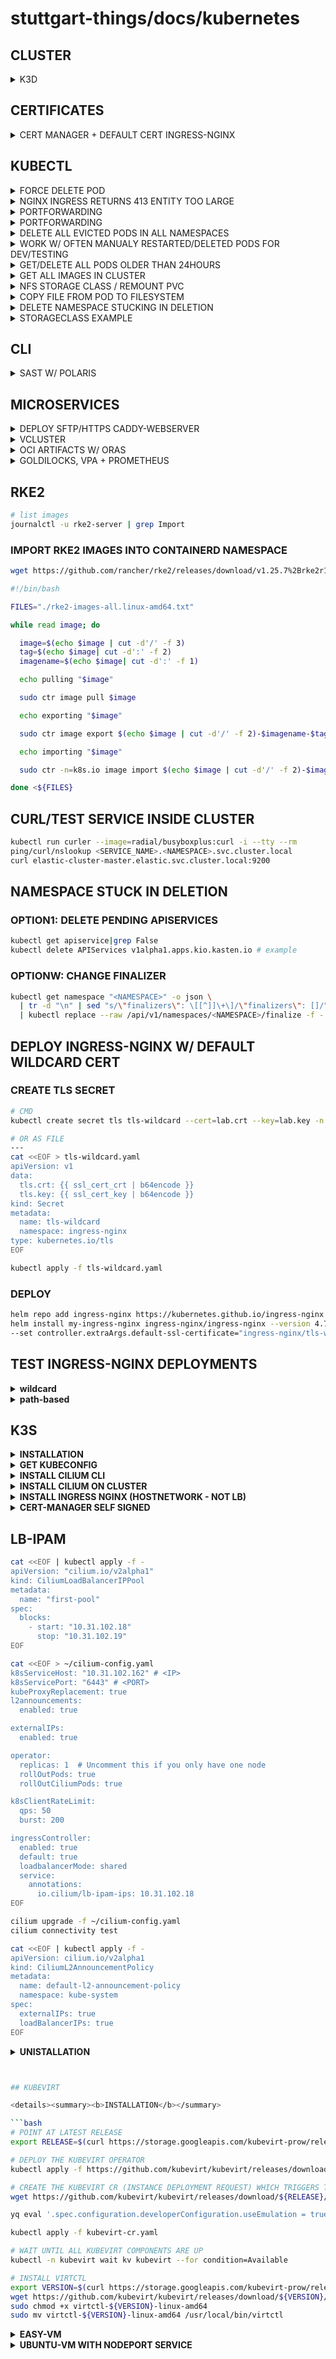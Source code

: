 # stuttgart-things/docs/kubernetes

## CLUSTER

<details><summary>K3D</summary>

#### INSTALL K3D

```bash
K3D_VERSION=v5.8.3
wget https://github.com/k3d-io/k3d/releases/download/${K3D_VERSION}/k3d-linux-amd64
sudo mv /usr/bin/k3d-linux-amd64 /usr/bin/k3d
sudo chmod +x /usr/bin/k3d
```

### CREATE (EXAMPLE) CLUSTER

```bash
CLUSTER_NAME=dev
cat <<EOF > k3d-${CLUSTER_NAME}.yaml
apiVersion: k3d.io/v1alpha5
kind: Simple
metadata:
  name: ${CLUSTER_NAME}
servers: 1
agents: 2
ports:
  - port: 80:80   # Expose HTTP
    nodeFilters:
      - loadbalancer
  - port: 443:443 # Expose HTTPS
    nodeFilters:
      - loadbalancer
options:
  k3d:
    wait: true
  k3s:
    extraArgs:
      - arg: "--disable=traefik"   # Disable default Traefik Ingress
        nodeFilters:
          - server:0
volumes:
  - volume: /etc/rancher/k3s
    nodeFilters:
      - server:0
EOF
k3d cluster create --config k3d-${CLUSTER_NAME}.yaml
kubectl cluster-info
k3d kubeconfig merge k3d-${CLUSTER_NAME} --kubeconfig-switch-context
kubectl config use-context k3d-${CLUSTER_NAME} && kubectl get nodes
```

#### CONFIGURE METALLB

```bash
CLUSTER_NAME=dev
docker network inspect k3d-${CLUSTER_NAME} | grep Subnet
# e.g. 172.19.0.0/16 = 172.19.255.200-172.19.255.250
IP_RANGE=172.19.255.200-172.19.255.250

kubectl apply -f kubectl apply -f https://raw.githubusercontent.com/metallb/metallb/main/config/manifests/metallb-native.yaml

kubectl apply -f - <<EOF
---
apiVersion: metallb.io/v1beta1
kind: IPAddressPool
metadata:
  name: my-ip-pool
  namespace: metallb-system
spec:
  addresses:
    - ${IP_RANGE}
---
apiVersion: metallb.io/v1beta1
kind: L2Advertisement
metadata:
  name: my-l2-advertisement
  namespace: metallb-system
EOF
```

#### TEST/CONFIGURE LOADBALANCING

```bash
kubectl create deployment nginx --image=nginx
kubectl expose deployment nginx --port=80 --type=LoadBalancer
kubectl get svc nginx

# LOCAL
curl ${EXTERNAL_IP_OF_DOCKER_NETWORK} # e.g. 172.19.255.200
# REMOTE (e.g. VM) - Forward traffic from the VM's external IP to the internal MetalLB IP (172.18.255.200):
sudo iptables -t nat -A PREROUTING -p tcp --dport 80 -j DNAT --to-destination 172.18.255.200:80
sudo iptables -t nat -A PREROUTING -p tcp --dport 443 -j DNAT --to-destination 172.18.255.200:443
curl ${EXTERNAL_IP_OF_VM} # e.g. 10.31.103.41 from outside
```

</details>



## CERTIFICATES

<details><summary>CERT MANAGER + DEFAULT CERT INGRESS-NGINX</summary>

GENERATE ROOT CERTIFICATE

```bash
# CREATE A FOLDER TO STORE CERTIFICATE FILES
mkdir -p .ssl
# GENERATE AN RSA KEY
openssl genrsa -out .ssl/root-ca-key.pem 2048
# GENERATE ROOT CERTIFICATE
openssl req -x509 -new -nodes -key .ssl/root-ca-key.pem \
  -days 3650 -sha256 -out .ssl/root-ca.pem -subj "/CN=kube-ca"
```

DEPLOY CERT-MANAGER

```bash
helm upgrade --install --wait --timeout 15m \
  --namespace cert-manager --create-namespace \
  --repo https://charts.jetstack.io cert-manager cert-manager \
  --values - <<EOF
installCRDs: true
EOF
```

CREATE ROOT CERTIFICATE SECRET

```bash
kubectl create secret tls -n cert-manager root-ca \
  --cert=.ssl/root-ca.pem \
  --key=.ssl/root-ca-key.pem
```

CREATE CLUSTER ISSUER

```bash
kubectl apply -n cert-manager -f - <<EOF
apiVersion: cert-manager.io/v1
kind: ClusterIssuer
metadata:
  name: ca-issuer
spec:
  ca:
    secretName: root-ca
EOF
```

CREATE INGRESS CERT

```bash
kubectl apply -f - <<EOF
apiVersion: cert-manager.io/v1
kind: Certificate
metadata:
  name: default-ssl-certificate-tls
  namespace: ingress-nginx
spec:
  dnsNames:
  - hello.server.com
  issuerRef:
    group: cert-manager.io
    kind: ClusterIssuer
    name: ca-issuer
  secretName: default-ssl-certificate-tls
  usages:
  - digital signature
  - key encipherment
EOF
```

UPDATE INGRESS NGINX DEPLOYMENT ARGS

```
spec:
  containers:
  - args:
    - --default-ssl-certificate=ingress-nginx/default-ssl-certificate-tls
```

+ add root-ca.pem to your system trust store

</details>

## KUBECTL

<details><summary>FORCE DELETE POD</summary>

```bash
# E.G. INFLUXDB (STUCK IN DELETING PHASE)
kubectl delete po influxdb-influxdb2-0 --force -n influxdb
```

</details>

<details><summary>NGINX INGRESS RETURNS 413 ENTITY TOO LARGE</summary>

```yaml
apiVersion: networking.k8s.io/v1beta1
kind: Ingress
metadata:
  name: cs-ingress
  annotations:
    kubernetes.io/ingress.class: "nginx"
    nginx.ingress.kubernetes.io/use-regex: "true"
    nginx.ingress.kubernetes.io/proxy-body-size: 16m
```

</details>


<details><summary>PORTFORWARDING</summary>

```bash
# CHANGE storageclass.kubernetes.io/is-default-class to: "false"
kubectl edit configmap longhorn-storageclass -n longhorn-system
```

</details>

<details><summary>PORTFORWARDING</summary>

```bash
kubectl --namespace longhorn-system port-forward --address 0.0.0.0 service/longhorn-frontend 5080:80
# CHECK LOCALHOST/FQDN
# e.g. http://nashville.tiab.labda.sva.de:5080/#/dashboard
# e.g. http://localhost:5080/#/dashboard
```

</details>

<details><summary>DELETE ALL EVICTED PODS IN ALL NAMESPACES</summary>

```bash
kubectl get pods --all-namespaces | grep Evicted | awk '{print $2 " --namespace=" $1}' | xargs kubectl delete pod
```

</details>

<details><summary>WORK W/ OFTEN MANUALY RESTARTED/DELETED PODS FOR DEV/TESTING</summary>

```bash
kubectl -n <NAMESPACE> get po | grep <PART-OF-POD-NAME> | awk '{ print $1}'
kubectl -n sweatshop delete po $(kubectl -n sweatshop get po | grep creator | awk '{ print $1}')
kubectl -n sweatshop logs -f $(kubectl -n sweatshop get po | grep creator | awk '{ print $1}')
```

</details>

<details><summary>GET/DELETE ALL PODS OLDER THAN 24HOURS</summary>

```bash
# LIST ALL PODS OLDER THAN 1 DAY
kubectl -n tektoncd get pod | awk 'match($5,/[0-9]+d/) {print $0}'

# DELETE ALL PODS OLDER THAN 1 DAY
kubectl -n tektoncd delete pod $(kubectl -n tektoncd get pod | awk 'match($5,/[0-9]+d/) {print $1}')
```

</details>

<details><summary>GET ALL IMAGES IN CLUSTER</summary>

```bash
kubectl get pods --all-namespaces -o jsonpath="{.items[*].spec.containers[*].image}" |\
tr -s '[[:space:]]' '\n' |\
sort |\
uniq -c
```

</details>

<details><summary>NFS STORAGE CLASS / REMOUNT PVC</summary>

After pod was deleted, nfs based pvc cannot be mounted to the pod "applyFSGroup failed for vol".

Workaround: Not having fsGroup field in pod will also skip call to SetVolumeOwnership function.

remove:

```yaml
#...
securityContext:
  runAsUser: 1000
  runAsGroup: 3000
  fsGroup: 2000 # remove this field!
#...
```

</details>

<details><summary>COPY FILE FROM POD TO FILESYSTEM</summary>

```bash
# EXAMPLE COPY
kubectl -n crossplane-system cp provider-terraform-e816b322200e-7564f79bc4-2ggvn:/etc/ssl/certs/ca-certificates.crt ./ca-certificates.crt
```

</details>

<details><summary>DELETE NAMESPACE STUCKING IN DELETION</summary>

```bash
# OPTION 1
NAMESPACE=crossplane-system # EXAMPLE
kubectl get namespace ${NAMESPACE} -o json \
  | tr -d "\n" | sed "s/\"finalizers\": \[[^]]\+\]/\"finalizers\": []/" \
  | kubectl replace --raw /api/v1/namespaces/${NAMESPACE}/finalize -f -
```

```bash
# OPTION 2
kubectl get apiservice|grep False
kubectl delete APIServices v1alpha1.apps.kio.kasten.io # EXAMPLE
```

</details>

<details><summary>STORAGECLASS EXAMPLE</summary>

```bash
# NFS CSI DEPLOYMENT
helm repo add csi-driver-nfs https://raw.githubusercontent.com/kubernetes-csi/csi-driver-nfs/master/charts
helm upgrade --install csi-driver-nfs csi-driver-nfs/csi-driver-nfs --namespace kube-system --version v4.5.0
```

```yaml
apiVersion: storage.k8s.io/v1
kind: StorageClass
metadata:
  labels:
    app.kubernetes.io/managed-by: Helm
    helm.toolkit.fluxcd.io/name: nfs-csi-configuration
    helm.toolkit.fluxcd.io/namespace: kube-system
  name: nfs4-csi
parameters:
  mountPermissions: "0777"
  server: pve-nfs-tekton.labul.sva.de
  share: /var/nfs/k8s
provisioner: nfs.csi.k8s.io
reclaimPolicy: Delete
volumeBindingMode: Immediate
---
apiVersion: storage.k8s.io/v1
kind: StorageClass
metadata:
  labels:
    app.kubernetes.io/managed-by: Helm
    helm.toolkit.fluxcd.io/name: nfs-csi-configuration
    helm.toolkit.fluxcd.io/namespace: kube-system
  name: nfs3-csi
parameters:
  mountPermissions: "0777"
  server: pve-nfs-tekton.labul.sva.de
  share: /var/nfs/k8s
provisioner: nfs.csi.k8s.io
reclaimPolicy: Delete
volumeBindingMode: Immediate
```

### PVC EXAMPLE

```yaml
# PVC
apiVersion: v1
kind: PersistentVolumeClaim
metadata:
  name: task-pv-claim
spec:
  storageClassName: nfs4-csi
  accessModes:
    - ReadWriteOnce
  resources:
    requests:
      storage: 3Gi
```

```yaml
# POD FOR MOUNTING PVC
apiVersion: v1
kind: Pod
metadata:
  name: task-pv-pod
spec:
  volumes:
    - name: task-pv-storage
      persistentVolumeClaim:
        claimName: task-pv-claim
  containers:
    - name: task-pv-container
      image: nginx
      ports:
        - containerPort: 80
          name: "http-server"
      volumeMounts:
        - mountPath: "/usr/share/nginx/html"
          name: task-pv-storage
```

</details>

## CLI

<details><summary>SAST W/ POLARIS</summary>

```yaml
# EXAMPLE POD.YAML
cat <<EOF > /tmp/pod.yaml
apiVersion: v1
kind: Pod
metadata:
  name: nginx
spec:
  containers:
  - name: nginx
    image: nginx:1.14.2
    ports:
    - containerPort: 80
EOF
```

```bash
# CHECK POD.YAML
polaris audit --audit-path /tmp/pod.yaml --only-show-failed-tests --severity error
```

</details>

## MICROSERVICES

<details><summary>DEPLOY SFTP/HTTPS CADDY-WEBSERVER</summary>

```yaml
---
apiVersion: apps/v1
kind: Deployment
metadata:
  name: file-server
  labels:
    app: file-server
spec:
  replicas: 1
  strategy:
    type: Recreate
  selector:
    matchLabels:
      app: file-server
  template:
    metadata:
      labels:
        app: file-server
    spec:
      securityContext:
        fsGroup: 911 # ssh server user
      containers:
        - name: caddy
          image: caddy:2.6.4
          ports:
            - containerPort: 80
          volumeMounts:
            - name: file-server
              mountPath: /var/www/html/
              subPath: public
            - name: caddyfile
              mountPath: /etc/caddy/Caddyfile
              subPath: Caddyfile
        - name: openssh-server
          image: linuxserver/openssh-server:version-9.0_p1-r2
          ports:
            - containerPort: 2222
          env:
            - name: USER_NAME
              value: "ankit"
            - name: PUBLIC_KEY
              value: ""
            - name: PASSWORD_ACCESS
              value: "true"
            - name: USER_PASSWORD
              value: "<CHANGEME>"
          volumeMounts:
            - name: file-server
              mountPath: /var/www/html/
              subPath: public
      volumes:
        - name: file-server
          persistentVolumeClaim:
            claimName: file-server-pvc
        - name: caddyfile
          configMap:
            name: caddyfile-v3
            defaultMode: 0644
---
apiVersion: v1
kind: ConfigMap
metadata:
  name: caddyfile-v3
data:
  Caddyfile: |
    :80 {
            # Set this path to your site's directory.
            root * /var/www/html
            # Enable the static file server, with file browsing
            file_server browse
    }
---
apiVersion: v1
kind: PersistentVolumeClaim
metadata:
  name: file-server-pvc
spec:
  accessModes:
    - ReadWriteOnce
  resources:
    requests:
      storage: 2G
---
apiVersion: v1
kind: Service
metadata:
  name: file-server-http
  labels:
    app: file-server-http
spec:
  type: ClusterIP
  selector:
    app: file-server
  ports:
    - name: http
      port: 80
      targetPort: 80
---
apiVersion: v1
kind: Service
metadata:
  name: file-server-ssh
  labels:
    app: file-server-ssh
spec:
  type: LoadBalancer
  selector:
    app: file-server
  ports:
    - name: ssh
      port: 22
      targetPort: 2222
---
apiVersion: cert-manager.io/v1
kind: Certificate
metadata:
  name: files-ingress-tls
  namespace: default
spec:
  commonName: files.dev43.sthings-pve.labul.sva.de
  dnsNames:
    - files.dev43.sthings-pve.labul.sva.de
  issuerRef:
    kind: ClusterIssuer
    name: cluster-issuer-approle
  secretName: files-ingress-tls
---
apiVersion: networking.k8s.io/v1
kind: Ingress
metadata:
  name: files-ingress
  namespace: default
  labels:
    app: file-server-ssh
spec:
  ingressClassName: nginx
  rules:
    - host: files.dev43.sthings-pve.labul.sva.de
      http:
        paths:
          - backend:
              service:
                name: file-server-http
                port:
                  number: 80
            path: /
            pathType: Prefix
  tls:
    - hosts:
        - files.dev43.sthings-pve.labul.sva.de
      secretName: files-ingress-tls
```

```bash
# UPLOAD FILE
sudo apt -y install lftp
touch ./bla.txt && echo hello > ./bla.txt # JUST A FILE EXAMPLE
lftp sftp://ankit:<PASSWORD>@10.31.101.17 -e "cd /var/www/html/; put bla.txt; bye"

# DOWNLOAD/ACCESS FILE VIA HTTPS
wget wget https://files.dev43.sthings-pve.labul.sva.de/bla.txt
```

</details>

<details><summary>VCLUSTER</summary>

```bash
vcluster create my-vcluster --expose --set storage.className=openebs-hostpath
vcluster disconnect
vcluster connect my-vcluster -n vcluster-my-vcluster
```

</details>

<details><summary>OCI ARTIFACTS W/ ORAS</summary>

```bash
# PUSH
oras login zot.maverick.sthings-pve.labul.sva.de
echo "hello world" > artifact.txt
oras push zot.maverick.sthings-pve.labul.sva.de/hello-artifact:v1 \
--artifact-type application/vnd.acme.rocket.config \
artifact.txt:text/plain
```

```bash
# PULL
oras pull zot.maverick.sthings-pve.labul.sva.de/hello-artifact:v1
```

</details>

<details><summary>GOLDILOCKS, VPA + PROMETHEUS</summary>

## DEPLOY VPA

```bash
kubectl create ns monitoring
helm repo add fairwinds-stable https://charts.fairwinds.com/stable && helm repo update
helm upgrade --install vpa fairwinds-stable/vpa -n monitoring  --version 3.0.2 --create-namespace
helm -n monitoring test vpa
```

## FORKED GIT-REPOSITORY: FOR RKE CLUSTERS (at least for =<52.1.0)

```bash
git clone https://github.com/mohamadkhani/helm-charts.git
cd helm-charts/kube-prometheus-stack && helm dep update
```

## HELM REPO: NON RKE/RANCHER K8S

```bash
helm repo add prometheus-community https://prometheus-community.github.io/helm-charts
```

## CREATE TLS CERTIFICATE

```yaml
apiVersion: cert-manager.io/v1
kind: Certificate
metadata:
  name: monitoring-ingress
  namespace: monitoring
spec:
  commonName: monitoring.dev43.sthings-pve.labul.sva.de
  dnsNames:
    - monitoring.dev43.sthings-pve.labul.sva.de
  issuerRef:
    kind: ClusterIssuer
    name: cluster-issuer-approle
  secretName: monitoring-tls
```

## CREATE VALUES FILE

```yaml
cat <<EOF > ./values.yaml
alertmanager:
  enabled: false
prometheus:
  prometheusSpec:
    scrapeInterval: 30s
    evaluationInterval: 30s
    retention: 24h
    resources:
      requests:
        cpu: 200m
        memory: 200Mi
    podMonitorNamespaceSelector: { }
    podMonitorSelector:
      matchLabels:
        app.kubernetes.io/component: monitoring
grafana:
  defaultDashboardsEnabled: true
  adminPassword: <CHANGEME>
  ingress:
    enabled: true
    ingressClassName: nginx
    hosts:
      - monitoring.dev43.sthings-pve.labul.sva.de
    path: /
    tls:
      - secretName: monitoring-tls
        hosts:
          - monitoring.dev43.sthings-pve.labul.sva.de
kube-state-metrics:
  rbac:
    extraRules:
      - apiGroups: ["autoscaling.k8s.io"]
        resources: ["verticalpodautoscalers"]
        verbs: ["list", "watch"]
  prometheus:
    monitor:
      enabled: true
  customResourceState:
    enabled: true
    config:
      kind: CustomResourceStateMetrics
      spec:
        resources:
          - groupVersionKind:
              group: autoscaling.k8s.io
              kind: "VerticalPodAutoscaler"
              version: "v1"
            labelsFromPath:
              verticalpodautoscaler: [metadata, name]
              namespace: [metadata, namespace]
              target_api_version: [apiVersion]
              target_kind: [spec, targetRef, kind]
              target_name: [spec, targetRef, name]
            metrics:
              - name: "vpa_containerrecommendations_target"
                help: "VPA container recommendations for memory."
                each:
                  type: Gauge
                  gauge:
                    path: [status, recommendation, containerRecommendations]
                    valueFrom: [target, memory]
                    labelsFromPath:
                      container: [containerName]
                commonLabels:
                  resource: "memory"
                  unit: "byte"
              - name: "vpa_containerrecommendations_target"
                help: "VPA container recommendations for cpu."
                each:
                  type: Gauge
                  gauge:
                    path: [status, recommendation, containerRecommendations]
                    valueFrom: [target, cpu]
                    labelsFromPath:
                      container: [containerName]
                commonLabels:
                  resource: "cpu"
                  unit: "core"
  selfMonitor:
    enabled: true
EOF
```

## DEPLOY KUBE-PROMETHEUS-STACK

```bash
helm upgrade --install kube-prometheus-stack . --values values.yaml --version 52.1.0 --namespace monitoring --create-namespace
# OR W/ HELM REPOSITORY
helm upgrade --install kube-prometheus-stack prometheus-community/kube-prometheus-stack --values values.yaml --version 52.1.0 --namespace monitoring --create-namespace
```

## DEPLOY GOLDILOCKS

```bash
helm repo add fairwinds-stable https://charts.fairwinds.com/stable && helm repo update
helm upgrade --install goldilocks --namespace monitoring fairwinds-stable/goldilocks --version 8.0.0 --create-namespace
```

## LABEL NAMESPACE W/ GOLDILOCKS

```bash
kubectl label ns velero goldilocks.fairwinds.com/enabled=true
```

</details>

## RKE2

```bash
# list images
journalctl -u rke2-server | grep Import
```

### IMPORT RKE2 IMAGES INTO CONTAINERD NAMESPACE

```bash
wget https://github.com/rancher/rke2/releases/download/v1.25.7%2Brke2r1/rke2-images-all.linux-amd64.txt
```

```bash
#!/bin/bash

FILES="./rke2-images-all.linux-amd64.txt"

while read image; do

  image=$(echo $image | cut -d'/' -f 3)
  tag=$(echo $image| cut -d':' -f 2)
  imagename=$(echo $image| cut -d':' -f 1)

  echo pulling "$image"

  sudo ctr image pull $image

  echo exporting "$image"

  sudo ctr image export $(echo $image | cut -d'/' -f 2)-$imagename-$tag.tar $image

  echo importing "$image"

  sudo ctr -n=k8s.io image import $(echo $image | cut -d'/' -f 2)-$imagename-$tag.tar

done <${FILES}
```

## CURL/TEST SERVICE INSIDE CLUSTER

```bash
kubectl run curler --image=radial/busyboxplus:curl -i --tty --rm
ping/curl/nslookup <SERVICE_NAME>.<NAMESPACE>.svc.cluster.local
curl elastic-cluster-master.elastic.svc.cluster.local:9200
```

## NAMESPACE STUCK IN DELETION

### OPTION1: DELETE PENDING APISERVICES

```bash
kubectl get apiservice|grep False
kubectl delete APIServices v1alpha1.apps.kio.kasten.io # example
```

### OPTIONW: CHANGE FINALIZER

```bash
kubectl get namespace "<NAMESPACE>" -o json \
  | tr -d "\n" | sed "s/\"finalizers\": \[[^]]\+\]/\"finalizers\": []/" \
  | kubectl replace --raw /api/v1/namespaces/<NAMESPACE>/finalize -f -
```

## DEPLOY INGRESS-NGINX W/ DEFAULT WILDCARD CERT

### CREATE TLS SECRET

```bash
# CMD
kubectl create secret tls tls-wildcard --cert=lab.crt --key=lab.key -n ingress-nginx

# OR AS FILE
---
cat <<EOF > tls-wildcard.yaml
apiVersion: v1
data:
  tls.crt: {{ ssl_cert_crt | b64encode }}
  tls.key: {{ ssl_cert_key | b64encode }}
kind: Secret
metadata:
  name: tls-wildcard
  namespace: ingress-nginx
type: kubernetes.io/tls
EOF

kubectl apply -f tls-wildcard.yaml
```

### DEPLOY

```bash
helm repo add ingress-nginx https://kubernetes.github.io/ingress-nginx
helm install my-ingress-nginx ingress-nginx/ingress-nginx --version 4.7.0 \
--set controller.extraArgs.default-ssl-certificate="ingress-nginx/tls-wildcard"
```

## TEST INGRESS-NGINX DEPLOYMENTS

<details><summary><b>wildcard</b></summary>

```yaml
---
apiVersion: v1
kind: Service
metadata:
  name: kuard
spec:
  ports:
  - port: 80
    targetPort: 8080
    protocol: TCP
  selector:
    app: kuard
---
apiVersion: apps/v1
kind: Deployment
metadata:
  name: kuard
spec:
  selector:
    matchLabels:
      app: kuard
  replicas: 1
  template:
    metadata:
      labels:
        app: kuard
    spec:
      containers:
      - image: gcr.io/kuar-demo/kuard-amd64:1
        imagePullPolicy: Always
        name: kuard
        ports:
        - containerPort: 8080
---
apiVersion: networking.k8s.io/v1
kind: Ingress
metadata:
  name: guard-ingress
spec:
  ingressClassName: nginx
  tls:
  - hosts:
    - guard.<DOMAIN>
  rules:
  - host: guard.<DOMAIN>
    http:
      paths:
      - path: /
        pathType: ImplementationSpecific
        backend:
          service
            name: kuard
            port:
              number: 80
```

</details>

<details><summary><b>path-based</b></summary>

```yaml
---
kind: Pod
apiVersion: v1
metadata:
  name: apple-app
  labels:
    app: apple
spec:
  containers:
    - name: apple-app
      image: hashicorp/http-echo
      args:
        - "-text=apple"
---
kind: Pod
apiVersion: v1
metadata:
  name: banana-app
  labels:
    app: banana
spec:
  containers:
    - name: banana-app
      image: hashicorp/http-echo
      args:
        - "-text=banana"
---
kind: Service
apiVersion: v1
metadata:
  name: banana-service
spec:
  selector:
    app: banana
  ports:
    - port: 5678 # Default port for image
---
kind: Service
apiVersion: v1
metadata:
  name: apple-service
spec:
  selector:
    app: apple
  ports:
    - port: 5678 # Default port for image
---
apiVersion: networking.k8s.io/v1
kind: Ingress
metadata:
  name: fruit-ingress
spec:
  ingressClassName: nginx
  rules:
    - http:
        paths:
          - path: /apple
            pathType: Prefix
            backend:
              service:
                name: apple-service
                port:
                  number: 5678
          - path: /banana
            pathType: Prefix
            backend:
              service:
                name: banana-service
                port:
                  number: 5678
```

</details>

## K3S

<details><summary><b>INSTALLATION</b></summary>

```bash
cat <<EOF > ~/k3s.yaml
flannel-backend: "none"
disable-kube-proxy: true
disable-network-policy: true
cluster-init: true
disable:
  - servicelb
  - traefik
EOF

curl -sfL https://get.k3s.io | sh -s - --config=$HOME/k3s.yaml
```

</details>

<details><summary><b>GET KUBECONFIG</b></summary>

```bash
sudo cp /etc/rancher/k3s/k3s.yaml ~/.kube/config
sudo chown $(id -u):$(id -g) $HOME/.kube/config
kubectl  get nodes
```

</details>

<details><summary><b>INSTALL CILIUM CLI</b></summary>

```bash
CILIUM_CLI_VERSION=$(curl -s https://raw.githubusercontent.com/cilium/cilium-cli/main/stable.txt)
CLI_ARCH=amd64
curl -L --fail --remote-name-all https://github.com/cilium/cilium-cli/releases/download/${CILIUM_CLI_VERSION}/cilium-linux-${CLI_ARCH}.tar.gz
sudo tar xzvfC cilium-linux-${CLI_ARCH}.tar.gz /usr/local/bin
rm cilium-linux-${CLI_ARCH}.tar.gz
```

</details>

<details><summary><b>INSTALL CILIUM ON CLUSTER</b></summary>

```bash
API_SERVER_IP=10.31.102.162 # <IP>
API_SERVER_PORT=6443 # <PORT>
cilium install \
  --set k8sServiceHost=${API_SERVER_IP} \
  --set k8sServicePort=${API_SERVER_PORT} \
  --set kubeProxyReplacement=true \
  --helm-set=operator.replicas=1 # FOR SINGLE NODE CLUSTER

cilium status --wait
```

</details>

<details><summary><b>INSTALL INGRESS NGINX (HOSTNETWORK - NOT LB)</b></summary>

```bash
helm upgrade --install my-ingress-nginx ingress-nginx/ingress-nginx --version 4.11.2 --set controller.hostNetwork=true -n ingress-nginx --create-namespace
```

</details>


<details><summary><b>CERT-MANAGER SELF SIGNED</b></summary>

```bash
helm repo add cert-manager https://charts.jetstack.io
helm upgrade --install cert-manager cert-manager/cert-manager --version 1.16.0 --set installCRDs=true -n cert-manager --create-namespace
```

```bash
cat <<EOF | kubectl apply -f -
apiVersion: cert-manager.io/v1
kind: Issuer
metadata:
  name: selfsigned-issuer
spec:
  selfSigned: {}
EOF

cat <<EOF | kubectl apply -f -
apiVersion: cert-manager.io/v1
kind: Certificate
metadata:
  name: test-ca
spec:
  isCA: true
  commonName: test-ca
  subject:
    organizations:
      - stuttgart-things
    organizationalUnits:
      - Widgets
  secretName: test-ca-secret
  privateKey:
    algorithm: ECDSA
    size: 256
  issuerRef:
    name: selfsigned-issuer
    kind: Issuer
    group: cert-manager.io
EOF

cat <<EOF | kubectl apply -f -
apiVersion: cert-manager.io/v1
kind: Issuer
metadata:
  name: test-ca-issuer
spec:
  ca:
    secretName: test-ca-secret
EOF

cat <<EOF | kubectl apply -f -
apiVersion: cert-manager.io/v1
kind: Certificate
metadata:
  name: test-server
spec:
  secretName: test-server-tls
  isCA: false
  usages:
    - server auth
    - client auth
  dnsNames:
  - "michigan.labul.sva.de"
  - "test-server"
  issuerRef:
    name: test-ca-issuer
EOF
```
</details>


## LB-IPAM

```bash
cat <<EOF | kubectl apply -f -
apiVersion: "cilium.io/v2alpha1"
kind: CiliumLoadBalancerIPPool
metadata:
  name: "first-pool"
spec:
  blocks:
    - start: "10.31.102.18"
      stop: "10.31.102.19"
EOF
```

```bash
cat <<EOF > ~/cilium-config.yaml
k8sServiceHost: "10.31.102.162" # <IP>
k8sServicePort: "6443" # <PORT>
kubeProxyReplacement: true
l2announcements:
  enabled: true

externalIPs:
  enabled: true

operator:
  replicas: 1  # Uncomment this if you only have one node
  rollOutPods: true
  rollOutCiliumPods: true

k8sClientRateLimit:
  qps: 50
  burst: 200

ingressController:
  enabled: true
  default: true
  loadbalancerMode: shared
  service:
    annotations:
      io.cilium/lb-ipam-ips: 10.31.102.18
EOF

cilium upgrade -f ~/cilium-config.yaml
cilium connectivity test
```

```bash
cat <<EOF | kubectl apply -f -
apiVersion: cilium.io/v2alpha1
kind: CiliumL2AnnouncementPolicy
metadata:
  name: default-l2-announcement-policy
  namespace: kube-system
spec:
  externalIPs: true
  loadBalancerIPs: true
EOF
```

<details><summary><b>UNISTALLATION</b></summary>

```bash
/usr/local/bin/k3s-uninstall.sh
```

</details>



```bash


## KUBEVIRT

<details><summary><b>INSTALLATION</b></summary>

```bash
# POINT AT LATEST RELEASE
export RELEASE=$(curl https://storage.googleapis.com/kubevirt-prow/release/kubevirt/kubevirt/stable.txt)

# DEPLOY THE KUBEVIRT OPERATOR
kubectl apply -f https://github.com/kubevirt/kubevirt/releases/download/${RELEASE}/kubevirt-operator.yaml

# CREATE THE KUBEVIRT CR (INSTANCE DEPLOYMENT REQUEST) WHICH TRIGGERS THE ACTUAL INSTALLATION
wget https://github.com/kubevirt/kubevirt/releases/download/${RELEASE}/kubevirt-cr.yaml

yq eval '.spec.configuration.developerConfiguration.useEmulation = true' -i kubevirt-cr.yaml

kubectl apply -f kubevirt-cr.yaml

# WAIT UNTIL ALL KUBEVIRT COMPONENTS ARE UP
kubectl -n kubevirt wait kv kubevirt --for condition=Available
```

```bash
# INSTALL VIRTCTL
export VERSION=$(curl https://storage.googleapis.com/kubevirt-prow/release/kubevirt/kubevirt/stable.txt)
wget https://github.com/kubevirt/kubevirt/releases/download/${VERSION}/virtctl-${VERSION}-linux-amd64
sudo chmod +x virtctl-${VERSION}-linux-amd64
sudo mv virtctl-${VERSION}-linux-amd64 /usr/local/bin/virtctl
```

</details>

<details><summary><b>EASY-VM</b></summary>

```yaml
apiVersion: kubevirt.io/v1
kind: VirtualMachine
metadata:
  name: testvm
spec:
  running: false
  template:
    metadata:
      labels:
        kubevirt.io/size: small
        kubevirt.io/domain: testvm
    spec:
      domain:
        devices:
          disks:
            - name: containerdisk
              disk:
                bus: virtio
            - name: cloudinitdisk
              disk:
                bus: virtio
          interfaces:
          - name: default
            masquerade: {}
        resources:
          requests:
            memory: 64M
      networks:
      - name: default
        pod: {}
      volumes:
        - name: containerdisk
          containerDisk:
            image: quay.io/kubevirt/cirros-container-disk-demo
        - name: cloudinitdisk
          cloudInitNoCloud:
            userDataBase64: SGkuXG4=
```

```bash
kubectl get vms
virtctl console testvm
```

</details>

<details><summary><b>UBUNTU-VM WITH NODEPORT SERVICE</b></summary>

```yaml
apiVersion: kubevirt.io/v1
kind: VirtualMachineInstance
metadata:
  name: vm1
  labels:
    vmi : vm1
spec:
  architecture: amd64
  terminationGracePeriodSeconds: 30
  domain:
    machine:
      type: q35
    resources:
      requests:
        memory: 2056M
    devices:
      interfaces:
        - masquerade: {}
          name: default
      disks:
      - name: containerdisk
        disk:
          bus: virtio
      - disk:
          bus: virtio
        name: cloudinitdisk
  networks:
    - name: default
      pod: {}
  volumes:
  - name: containerdisk
    containerDisk:
      image: mcas/kubevirt-ubuntu-20.04:latest
  - name: cloudinitdisk
    cloudInitNoCloud:
      userData: |-
        #cloud-config
        password: ubuntu
        chpasswd: { expire: False }
        ssh_authorized_keys:
        - ssh-rsa AAAAB3NzaC1yc2EAAAADAQABAAABAQCsHiyet7tO+qXYKEy6XBiHNICRfGsBZYIo/JBQ2i16WgkC7rq6bkGwBYtni2j0X2pp0JVtcMO+hthqj37LcGH02hKa24eAoj2UdnFU+bhYxA6Mau1B/5MCkvs8VvBjxtM3FVJE7mY5bZ19YrKJ9ZIosAQaVHiGUu1kk49rzQqMrwT/1PNbUYW19P8J2LsfnaYJIl4Ljbxr0k52MGdbKwgxdph3UKciQz2DhutrmO0gf3Ncn4zpdClldaBtDB0EMMqD3BAtEVsucttzqdeYQwixMTtyuGpAKAJNUqhpleeVhShPZLke0vXxlA6/fyfkSM78gN2FQcRGVPN6hOMkns/b
        package_update: false
        package_upgrade: false
        packages:
        - qemu-guest-agent
        runcmd:
        - [ systemctl, start, qemu-guest-agent ]
---
apiVersion: v1
kind: Service
metadata:
  name: vm1-svc
spec:
  ports:
  - port: 22
    name: ssh
    protocol: TCP
    targetPort: 22
  - port: 1234
    name: jupyter
    protocol: TCP
    targetPort: 1234
  selector:
    vmi : vm1
  type: NodePort
# kubectl get VirtualMachineInstance
# virtctl console vm1
# ssh ubuntu@10.31.103.22 -p 30866
```

</details>
